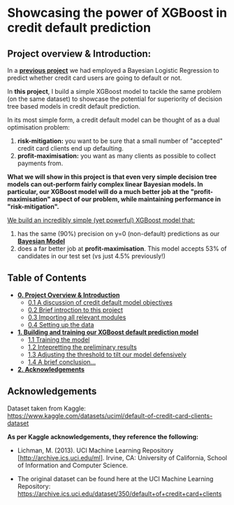 # Showcasing the power of XGBoost in credit default prediction

## Project overview & Introduction:

In a [**previous project**](https://github.com/evgeni-g-georgiev/Bayesian-Credit-Card-Default-Model) we had employed a Bayesian Logistic Regression to predict whether credit card users are going to default or not. 

In **this project**, I build a simple XGBoost model to tackle the same problem (on the same dataset) to showcase the potential for superiority of decision tree based models in credit default prediction.

In its most simple form, a credit default model can be thought of as a dual optimisation problem:
1. **risk-mitigation:** you want to be sure that a small number of "accepted" credit card clients end up defaulting.
2. **profit-maximisation:** you want as many clients as possible to collect payments from.

**What we will show in this project is that even very simple decision tree models can out-perform fairly complex linear Bayesian models. In particular, our XGBoost model will do a much better job at the "profit-maximisation" aspect of our problem, while maintaining performance in "risk-mitigation".**

<u>We build an incredibly simple (yet powerful) XGBoost model that:</u>

1. has the same (90%) precision on y=0 (non-default) predictions as our [**Bayesian Model**](https://github.com/evgeni-g-georgiev/Bayesian-Credit-Card-Default-Model)
2. does a far better job at **profit-maximisation**. This model accepts 53% of candidates in our test set (vs just 4.5% previously!)

## Table of Contents
- [**0. Project Overview & Introduction**](#0.-Project-Overview-&-Introduction)
    - [0.1 A discussion of credit default model objectives](#0.1-A-discussion-of-credit-default-model-objectives)
    - [0.2 Brief introction to this project](#0.2-Brief-introction-to-this-project)
    - [0.3 Importing all relevant modules](#0.3-Importing-all-relevant-modules)
    - [0.4 Setting up the data](#0.4-Setting-up-the-data)
- [**1. Building and training our XGBoost default prediction model**](#1.-Building-and-training-our-XGBoost-default-prediction-model)
    - [1.1 Training the model](#1.1-Training-the-model)
    - [1.2 Intepretting the preliminary results](#1.2-Intepretting-the-preliminary-results)
    - [1.3 Adjusting the threshold to tilt our model defensively](#1.3-Adjusting-the-threshold-to-tilt-our-model-defensively)
    - [1.4 A brief conclusion...](#1.4-A-brief-conclusion...)
-  [**2. Acknowledgements**](#2.-Acknowledgements) 

## Acknowledgements

Dataset taken from Kaggle: https://www.kaggle.com/datasets/uciml/default-of-credit-card-clients-dataset

**As per Kaggle acknowledgements, they reference the following:**

- Lichman, M. (2013). UCI Machine Learning Repository [http://archive.ics.uci.edu/ml]. Irvine, CA: University of California, School of Information and Computer Science.

- The original dataset can be found here at the UCI Machine Learning Repository: https://archive.ics.uci.edu/dataset/350/default+of+credit+card+clients

